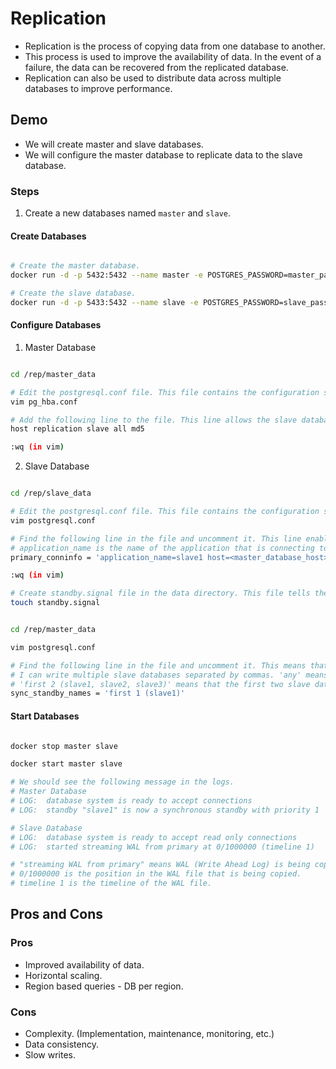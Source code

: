 # Replication

- Replication is the process of copying data from one database to another. 
- This process is used to improve the availability of data. In the event of a failure, the data can be recovered from the replicated database. 
- Replication can also be used to distribute data across multiple databases to improve performance.

## Demo

- We will create master and slave databases.
- We will configure the master database to replicate data to the slave database.

### Steps

1. Create a new databases named `master` and `slave`.

#### Create Databases
 
``` bash

# Create the master database.
docker run -d -p 5432:5432 --name master -e POSTGRES_PASSWORD=master_pass -e POSTGRES_DB=master -v /rep/master_data:/var/lib/postgresql/data postgres

# Create the slave database.
docker run -d -p 5433:5432 --name slave -e POSTGRES_PASSWORD=slave_pass -e POSTGRES_DB=slave -v /rep/slave_data:/var/lib/postgresql/data postgres

```

#### Configure Databases

1. Master Database

``` bash

cd /rep/master_data

# Edit the postgresql.conf file. This file contains the configuration settings for the database.
vim pg_hba.conf

# Add the following line to the file. This line allows the slave database to connect to the master database.
host replication slave all md5

:wq (in vim)
```

2. Slave Database

``` bash

cd /rep/slave_data

# Edit the postgresql.conf file. This file contains the configuration settings for the database.
vim postgresql.conf

# Find the following line in the file and uncomment it. This line enables replication.
# application_name is the name of the application that is connecting to the database.
primary_conninfo = 'application_name=slave1 host=<master_database_host> port=5432 user=slave password=slave_pass'

:wq (in vim)

# Create standby.signal file in the data directory. This file tells the database that it is a standby server.
touch standby.signal
```


``` bash

cd /rep/master_data

vim postgresql.conf

# Find the following line in the file and uncomment it. This means that the slave database can connect to the master database.
# I can write multiple slave databases separated by commas. 'any' means that any slave database can connect to the master database.
# 'first 2 (slave1, slave2, slave3)' means that the first two slave databases can connect to the master database.
sync_standby_names = 'first 1 (slave1)'
```

#### Start Databases

``` bash

docker stop master slave

docker start master slave

# We should see the following message in the logs.
# Master Database
# LOG:  database system is ready to accept connections
# LOG:  standby "slave1" is now a synchronous standby with priority 1

# Slave Database
# LOG:  database system is ready to accept read only connections
# LOG:  started streaming WAL from primary at 0/1000000 (timeline 1)

# "streaming WAL from primary" means WAL (Write Ahead Log) is being copied from the master database to the slave database.
# 0/1000000 is the position in the WAL file that is being copied.
# timeline 1 is the timeline of the WAL file.
```

## Pros and Cons
### Pros
- Improved availability of data.
- Horizontal scaling.
- Region based queries - DB per region.

### Cons
- Complexity. (Implementation, maintenance, monitoring, etc.)
- Data consistency.
- Slow writes.